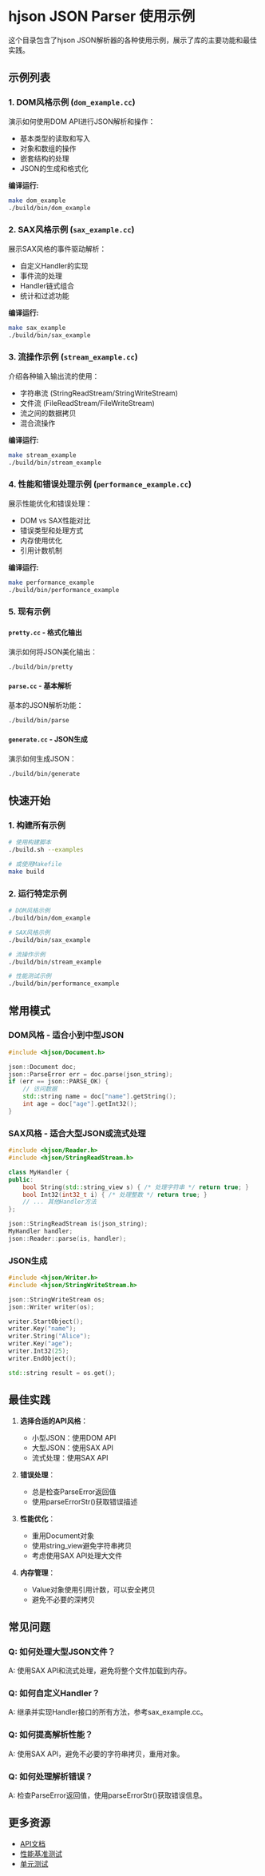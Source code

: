 # hjson JSON Parser 使用示例

这个目录包含了hjson JSON解析器的各种使用示例，展示了库的主要功能和最佳实践。

## 示例列表

### 1. DOM风格示例 (`dom_example.cc`)
演示如何使用DOM API进行JSON解析和操作：
- 基本类型的读取和写入
- 对象和数组的操作
- 嵌套结构的处理
- JSON的生成和格式化

**编译运行:**
```bash
make dom_example
./build/bin/dom_example
```

### 2. SAX风格示例 (`sax_example.cc`)
展示SAX风格的事件驱动解析：
- 自定义Handler的实现
- 事件流的处理
- Handler链式组合
- 统计和过滤功能

**编译运行:**
```bash
make sax_example
./build/bin/sax_example
```

### 3. 流操作示例 (`stream_example.cc`)
介绍各种输入输出流的使用：
- 字符串流 (StringReadStream/StringWriteStream)
- 文件流 (FileReadStream/FileWriteStream)
- 流之间的数据拷贝
- 混合流操作

**编译运行:**
```bash
make stream_example
./build/bin/stream_example
```

### 4. 性能和错误处理示例 (`performance_example.cc`)
展示性能优化和错误处理：
- DOM vs SAX性能对比
- 错误类型和处理方式
- 内存使用优化
- 引用计数机制

**编译运行:**
```bash
make performance_example
./build/bin/performance_example
```

### 5. 现有示例

#### `pretty.cc` - 格式化输出
演示如何将JSON美化输出：
```bash
./build/bin/pretty
```

#### `parse.cc` - 基本解析
基本的JSON解析功能：
```bash
./build/bin/parse
```

#### `generate.cc` - JSON生成
演示如何生成JSON：
```bash
./build/bin/generate
```

## 快速开始

### 1. 构建所有示例
```bash
# 使用构建脚本
./build.sh --examples

# 或使用Makefile
make build
```

### 2. 运行特定示例
```bash
# DOM风格示例
./build/bin/dom_example

# SAX风格示例
./build/bin/sax_example

# 流操作示例
./build/bin/stream_example

# 性能测试示例
./build/bin/performance_example
```

## 常用模式

### DOM风格 - 适合小到中型JSON
```cpp
#include <hjson/Document.h>

json::Document doc;
json::ParseError err = doc.parse(json_string);
if (err == json::PARSE_OK) {
    // 访问数据
    std::string name = doc["name"].getString();
    int age = doc["age"].getInt32();
}
```

### SAX风格 - 适合大型JSON或流式处理
```cpp
#include <hjson/Reader.h>
#include <hjson/StringReadStream.h>

class MyHandler {
public:
    bool String(std::string_view s) { /* 处理字符串 */ return true; }
    bool Int32(int32_t i) { /* 处理整数 */ return true; }
    // ... 其他Handler方法
};

json::StringReadStream is(json_string);
MyHandler handler;
json::Reader::parse(is, handler);
```

### JSON生成
```cpp
#include <hjson/Writer.h>
#include <hjson/StringWriteStream.h>

json::StringWriteStream os;
json::Writer writer(os);

writer.StartObject();
writer.Key("name");
writer.String("Alice");
writer.Key("age");
writer.Int32(25);
writer.EndObject();

std::string result = os.get();
```

## 最佳实践

1. **选择合适的API风格**：
   - 小型JSON：使用DOM API
   - 大型JSON：使用SAX API
   - 流式处理：使用SAX API

2. **错误处理**：
   - 总是检查ParseError返回值
   - 使用parseErrorStr()获取错误描述

3. **性能优化**：
   - 重用Document对象
   - 使用string_view避免字符串拷贝
   - 考虑使用SAX API处理大文件

4. **内存管理**：
   - Value对象使用引用计数，可以安全拷贝
   - 避免不必要的深拷贝

## 常见问题

### Q: 如何处理大型JSON文件？
A: 使用SAX API和流式处理，避免将整个文件加载到内存。

### Q: 如何自定义Handler？
A: 继承并实现Handler接口的所有方法，参考sax_example.cc。

### Q: 如何提高解析性能？
A: 使用SAX API，避免不必要的字符串拷贝，重用对象。

### Q: 如何处理解析错误？
A: 检查ParseError返回值，使用parseErrorStr()获取错误信息。

## 更多资源

- [API文档](../README.md)
- [性能基准测试](../hjson/bench/)
- [单元测试](../hjson/test/)
